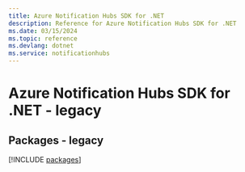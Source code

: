 ```yaml
---
title: Azure Notification Hubs SDK for .NET
description: Reference for Azure Notification Hubs SDK for .NET
ms.date: 03/15/2024
ms.topic: reference
ms.devlang: dotnet
ms.service: notificationhubs
---
```

# Azure Notification Hubs SDK for .NET - legacy
## Packages - legacy
[!INCLUDE [packages](notification-hubs-index.md)]